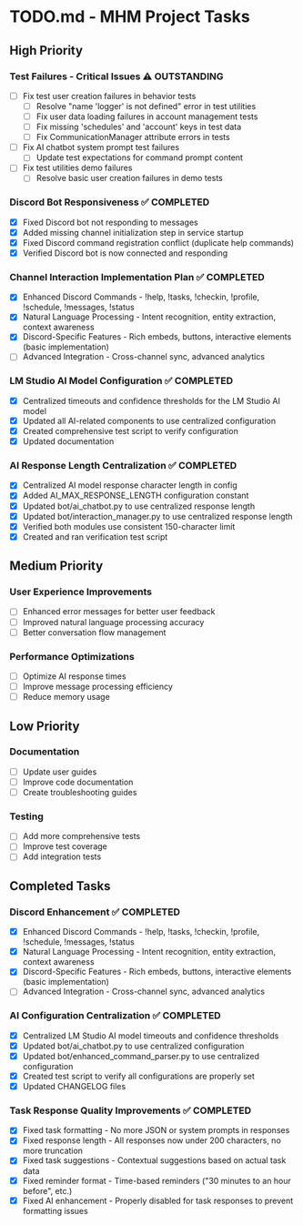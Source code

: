 # TODO.md - MHM Project Tasks

## High Priority

### Test Failures - Critical Issues ⚠️ **OUTSTANDING**
- [ ] Fix test user creation failures in behavior tests
  - [ ] Resolve "name 'logger' is not defined" error in test utilities
  - [ ] Fix user data loading failures in account management tests
  - [ ] Fix missing 'schedules' and 'account' keys in test data
  - [ ] Fix CommunicationManager attribute errors in tests
- [ ] Fix AI chatbot system prompt test failures
  - [ ] Update test expectations for command prompt content
- [ ] Fix test utilities demo failures
  - [ ] Resolve basic user creation failures in demo tests

### Discord Bot Responsiveness ✅ **COMPLETED**
- [x] Fixed Discord bot not responding to messages
- [x] Added missing channel initialization step in service startup
- [x] Fixed Discord command registration conflict (duplicate help commands)
- [x] Verified Discord bot is now connected and responding

### Channel Interaction Implementation Plan ✅ **COMPLETED**
- [x] Enhanced Discord Commands - !help, !tasks, !checkin, !profile, !schedule, !messages, !status
- [x] Natural Language Processing - Intent recognition, entity extraction, context awareness
- [x] Discord-Specific Features - Rich embeds, buttons, interactive elements (basic implementation)
- [ ] Advanced Integration - Cross-channel sync, advanced analytics

### LM Studio AI Model Configuration ✅ **COMPLETED**
- [x] Centralized timeouts and confidence thresholds for the LM Studio AI model
- [x] Updated all AI-related components to use centralized configuration
- [x] Created comprehensive test script to verify configuration
- [x] Updated documentation

### AI Response Length Centralization ✅ **COMPLETED**
- [x] Centralized AI model response character length in config
- [x] Added AI_MAX_RESPONSE_LENGTH configuration constant
- [x] Updated bot/ai_chatbot.py to use centralized response length
- [x] Updated bot/interaction_manager.py to use centralized response length
- [x] Verified both modules use consistent 150-character limit
- [x] Created and ran verification test script

## Medium Priority

### User Experience Improvements
- [ ] Enhanced error messages for better user feedback
- [ ] Improved natural language processing accuracy
- [ ] Better conversation flow management

### Performance Optimizations
- [ ] Optimize AI response times
- [ ] Improve message processing efficiency
- [ ] Reduce memory usage

## Low Priority

### Documentation
- [ ] Update user guides
- [ ] Improve code documentation
- [ ] Create troubleshooting guides

### Testing
- [ ] Add more comprehensive tests
- [ ] Improve test coverage
- [ ] Add integration tests

## Completed Tasks

### Discord Enhancement ✅ **COMPLETED**
- [x] Enhanced Discord Commands - !help, !tasks, !checkin, !profile, !schedule, !messages, !status
- [x] Natural Language Processing - Intent recognition, entity extraction, context awareness
- [x] Discord-Specific Features - Rich embeds, buttons, interactive elements (basic implementation)
- [ ] Advanced Integration - Cross-channel sync, advanced analytics

### AI Configuration Centralization ✅ **COMPLETED**
- [x] Centralized LM Studio AI model timeouts and confidence thresholds
- [x] Updated bot/ai_chatbot.py to use centralized configuration
- [x] Updated bot/enhanced_command_parser.py to use centralized configuration
- [x] Created test script to verify all configurations are properly set
- [x] Updated CHANGELOG files

### Task Response Quality Improvements ✅ **COMPLETED**
- [x] Fixed task formatting - No more JSON or system prompts in responses
- [x] Fixed response length - All responses now under 200 characters, no more truncation
- [x] Fixed task suggestions - Contextual suggestions based on actual task data
- [x] Fixed reminder format - Time-based reminders ("30 minutes to an hour before", etc.)
- [x] Fixed AI enhancement - Properly disabled for task responses to prevent formatting issues